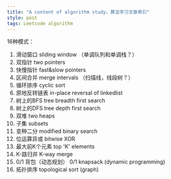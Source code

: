 ```yaml
---
title: "A content of algorithm study，算法学习文章索引"
style: post
tags: Leetcode algorithm
---
```


16种模式：

1. 滑动窗口 sliding window （单调队列和单调栈？）
2. 双指针 two pointers
3. 快慢指针 fast&slow pointers
4. 区间合并 merge intervals  （扫描线，线段树？）
5. 循环排序 cyclic sort
6. 原地反转链表 in-place reversal of linkedlist
7. 树上的BFS tree breadth first search
8. 树上的DFS tree depth first search
9. 双堆 two heaps
10. 子集 subsets
11. 变种二分 modified binary search
12. 位运算异或 bitwise XOR
13. 最大前K个元素 top 'K' elements
14. K-路归并 K-way merge
15. 0/1 背包（动态规划） 0/1 knapsack (dynamic programming)
16. 拓扑排序 topological sort (graph)